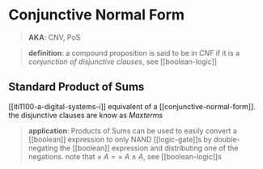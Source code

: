 # Conjunctive Normal Form

> **AKA**: CNV, PoS

> **definition**: a compound proposition is said to be in _CNF_ if it is a _conjunction of disjunctive clauses_, see [[boolean-logic]]

## Standard Product of Sums

[[iti1100-a-digital-systems-i]] equivalent of a [[conjunctive-normal-form]]. the disjunctive clauses are know as _Maxterms_

> **application**: Products of Sums can be used to easily convert a [[boolean]] expression to only NAND [[logic-gate]]s by double-negating the [[boolean]] expression and distributing one of the negations. note that $\times\ A = \times\ A \land A$, see [[boolean-logic]]s
